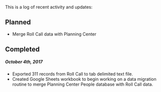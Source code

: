This is a log of recent activity and updates:

## Planned

- Merge Roll Call data with Planning Center

## Completed  

##### October 4th, 2017  

- Exported 311 records from Roll Call to tab delimited text file.
- Created Google Sheets workbook to begin working on a data migration routine to merge Planning Center People database with Roll Call data.
